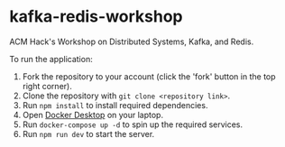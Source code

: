# kafka-redis-workshop

ACM Hack's Workshop on Distributed Systems, Kafka, and Redis.

To run the application:

1) Fork the repository to your account (click the 'fork' button in the top right corner).
2) Clone the repository with `git clone <repository link>`.
3) Run `npm install` to install required dependencies.
4) Open [Docker Desktop](https://www.docker.com/products/docker-desktop/) on your laptop.
5) Run `docker-compose up -d` to spin up the required services.
6) Run `npm run dev` to start the server.
